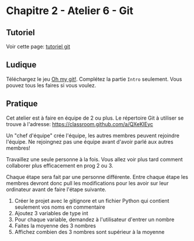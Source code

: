# Chapitre 2 - Atelier 6 - Git

## Tutoriel

Voir cette page: [tutoriel git](atelier6_2.md)

## Ludique

Téléchargez le jeu [Oh my git!](https://ohmygit.org/).
Complétez la partie `Intro` seulement. Vous pouvez tous les faires si vous voulez.

## Pratique

Cet atelier est à faire en équipe de 2 ou plus. Le répertoire Git à utiliser se trouve à l'adresse: https://classroom.github.com/a/QXeKlEyc

Un "chef d'équipe" crée l'équipe, les autres membres peuvent rejoindre l'équipe. Ne rejoingnez pas une équipe avant d'avoir parlé aux autres membres!

Travaillez une seule personne à la fois. Vous allez voir plus tard comment collaborer plus efficacement en prog 2 ou 3.

Chaque étape sera fait par une personne différente. Entre chaque étape les membres devront donc pull les modifications pour les avoir sur leur ordinateur avant de faire l'étape suivante.

 1. Créer le projet avec le gitignore et un fichier Python qui contient seulement vos noms en commentaire
 2. Ajoutez 3 variables de type int
 3. Pour chaque variable, demandez à l'utilisateur d'entrer un nombre
 4. Faites la moyenne des 3 nombres
 5. Affichez combien des 3 nombres sont supérieur à la moyenne
